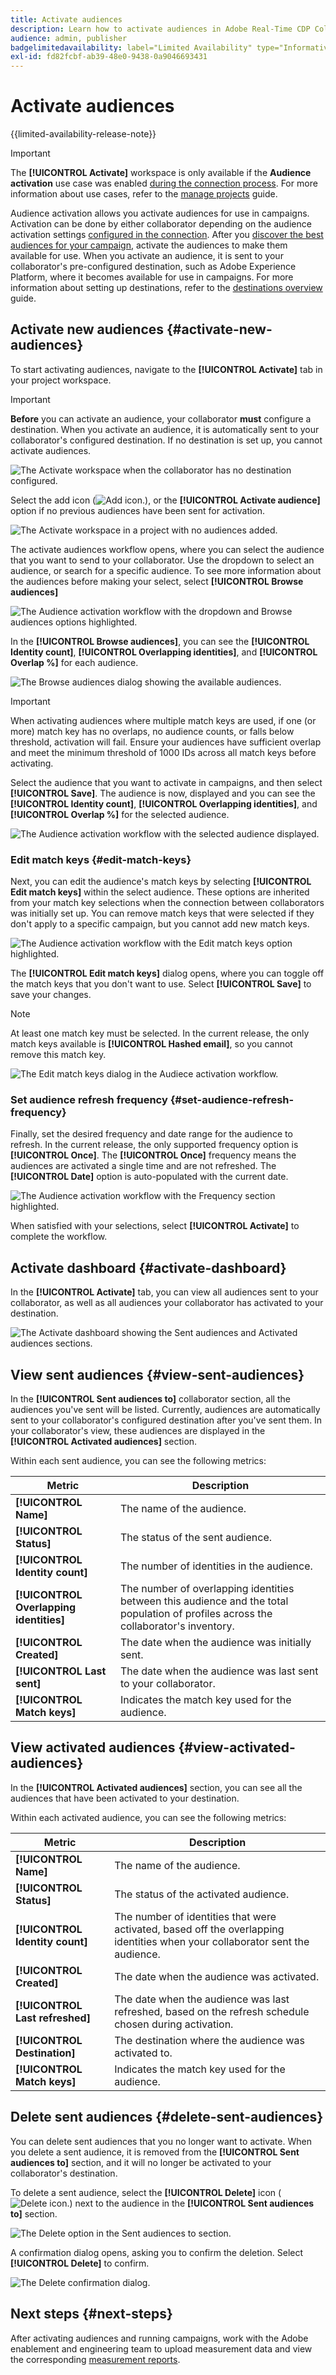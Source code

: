 ```yaml
---
title: Activate audiences
description: Learn how to activate audiences in Adobe Real-Time CDP Collaboration.
audience: admin, publisher
badgelimitedavailability: label="Limited Availability" type="Informative" url="https://helpx.adobe.com/legal/product-descriptions/real-time-customer-data-platform-collaboration.html newtab=true"
exl-id: fd82fcbf-ab39-48e0-9438-0a9046693431
---
```

# Activate audiences

{{limited-availability-release-note}}

>[!IMPORTANT]
>
>The **[!UICONTROL Activate]** workspace is only available if the **Audience activation** use case was enabled [during the connection process](../connect/establishing-connections.md#connection-settings). For more information about use cases, refer to the [manage projects](./manage-projects.md#project-use-cases) guide.

Audience activation allows you activate audiences for use in campaigns. Activation can be done by either collaborator depending on the audience activation settings [configured in the connection](/help/guide/connect/establishing-connections.md#configure-connection-settings). After you [discover the best audiences for your campaign](./discover.md), activate the audiences to make them available for use. When you activate an audience, it is sent to your collaborator's pre-configured destination, such as Adobe Experience Platform, where it becomes available for use in campaigns. For more information about setting up destinations, refer to the [destinations overview](../destinations/overview.md) guide.

## Activate new audiences {#activate-new-audiences}

To start activating audiences, navigate to the **[!UICONTROL Activate]** tab in your project workspace. 

>[!IMPORTANT]
>
>**Before** you can activate an audience, your collaborator **must** configure a destination. When you activate an audience, it is automatically sent to your collaborator's configured destination. If no destination is set up, you cannot activate audiences.
>
>![The Activate workspace when the collaborator has no destination configured.](/help/assets/collaborate/activate/no-destination-configured.png)

Select the add icon (![Add icon.](/help/assets/icons/plus.png)), or the **[!UICONTROL Activate audience]** option if no previous audiences have been sent for activation.

![The Activate workspace in a project with no audiences added.](/help/assets/collaborate/activate/activate-new-audiences.png)

The activate audiences workflow opens, where you can select the audience that you want to send to your collaborator. Use the dropdown to select an audience, or search for a specific audience. To see more information about the audiences before making your select, select **[!UICONTROL Browse audiences]**

![The Audience activation workflow with the dropdown and Browse audiences options highlighted.](/help/assets/collaborate/activate/audience-activation.png)

In the **[!UICONTROL Browse audiences]**, you can see the **[!UICONTROL Identity count]**, **[!UICONTROL Overlapping identities]**, and **[!UICONTROL Overlap %]** for each audience.

![The Browse audiences dialog showing the available audiences.](/help/assets/collaborate/activate/browse-audiences.png)

>[!IMPORTANT]
>
>When activating audiences where multiple match keys are used, if one (or more) match key has no overlaps, no audience counts, or falls below threshold, activation will fail. Ensure your audiences have sufficient overlap and meet the minimum threshold of 1000 IDs across all match keys before activating.

Select the audience that you want to activate in campaigns, and then select **[!UICONTROL Save]**. The audience is now, displayed and you can see the **[!UICONTROL Identity count]**, **[!UICONTROL Overlapping identities]**, and **[!UICONTROL Overlap %]** for the selected audience.

![The Audience activation workflow with the selected audience displayed.](/help/assets/collaborate/activate/audience-selected.png)

### Edit match keys {#edit-match-keys}

Next, you can edit the audience's match keys by selecting **[!UICONTROL Edit match keys]** within the select audience. These options are inherited from your match key selections when the connection between collaborators was initially set up. You can remove match keys that were selected if they don't apply to a specific campaign, but you cannot add new match keys.

![The Audience activation workflow with the Edit match keys option highlighted.](/help/assets/collaborate/activate/edit-match-keys.png)

The **[!UICONTROL Edit match keys]** dialog opens, where you can toggle off the match keys that you don't want to use. Select **[!UICONTROL Save]** to save your changes.

>[!NOTE]
>
>At least one match key must be selected. In the current release, the only match keys available is **[!UICONTROL Hashed email]**, so you cannot remove this match key.

![The Edit match keys dialog in the Audiece activation workflow.](/help/assets/collaborate/activate/edit-match-keys-selection.png)

### Set audience refresh frequency {#set-audience-refresh-frequency}

Finally, set the desired frequency and date range for the audience to refresh. In the current release, the only supported frequency option is **[!UICONTROL Once]**. The **[!UICONTROL Once]** frequency means the audiences are activated a single time and are not refreshed. The **[!UICONTROL Date]** option is auto-populated with the current date.

![The Audience activation workflow with the Frequency section highlighted.](/help/assets/collaborate/activate/audience-frequency.png)

When satisfied with your selections, select **[!UICONTROL Activate]** to complete the workflow.

## Activate dashboard {#activate-dashboard}

In the **[!UICONTROL Activate]** tab, you can view all audiences sent to your collaborator, as well as all audiences your collaborator has activated to your destination.

![The Activate dashboard showing the Sent audiences and Activated audiences sections.](/help/assets/collaborate/activate/activate-dashboard.png)

## View sent audiences {#view-sent-audiences}

In the **[!UICONTROL Sent audiences to]** collaborator section, all the audiences you've sent will be listed. Currently, audiences are automatically sent to your collaborator's configured destination after you've sent them. In your collaborator's view, these audiences are displayed in the **[!UICONTROL Activated audiences]** section.

Within each sent audience, you can see the following metrics:

| Metric | Description |
|---------|----------|
| **[!UICONTROL Name]** | The name of the audience. |
| **[!UICONTROL Status]** | The status of the sent audience. |
| **[!UICONTROL Identity count]** | The number of identities in the audience. |
| **[!UICONTROL Overlapping identities]** | The number of overlapping identities between this audience and the total population of profiles across the collaborator's inventory. |
| **[!UICONTROL Created]** | The date when the audience was initially sent. |
| **[!UICONTROL Last sent]** | The date when the audience was last sent to your collaborator. |
| **[!UICONTROL Match keys]** | Indicates the match key used for the audience. |

## View activated audiences {#view-activated-audiences}

In the **[!UICONTROL Activated audiences]** section, you can see all the audiences that have been activated to your destination.

Within each activated audience, you can see the following metrics:

| Metric | Description |
|---------|----------|
| **[!UICONTROL Name]** | The name of the audience. |
| **[!UICONTROL Status]** | The status of the activated audience. |
| **[!UICONTROL Identity count]** | The number of identities that were activated, based off the overlapping identities when your collaborator sent the audience. |
| **[!UICONTROL Created]** | The date when the audience was activated. |
| **[!UICONTROL Last refreshed]** | The date when the audience was last refreshed, based on the refresh schedule chosen during activation. |
| **[!UICONTROL Destination]** | The destination where the audience was activated to. |
| **[!UICONTROL Match keys]** | Indicates the match key used for the audience. |

## Delete sent audiences {#delete-sent-audiences}

You can delete sent audiences that you no longer want to activate. When you delete a sent audience, it is removed from the **[!UICONTROL Sent audiences to]** section, and it will no longer be activated to your collaborator's destination.

To delete a sent audience, select the **[!UICONTROL Delete]** icon (![Delete icon.](/help/assets/icons/delete.png)) next to the audience in the **[!UICONTROL Sent audiences to]** section.

![The Delete option in the Sent audiences to section.](/help/assets/collaborate/activate/delete-sent-audiences.png)

A confirmation dialog opens, asking you to confirm the deletion. Select **[!UICONTROL Delete]** to confirm.

![The Delete confirmation dialog.](/help/assets/collaborate/activate/delete-sent-audiences-confirmation.png)

## Next steps {#next-steps}

After activating audiences and running campaigns, work with the Adobe enablement and engineering team to upload measurement data and view the corresponding [measurement reports](/help/guide/collaborate/measure.md).
